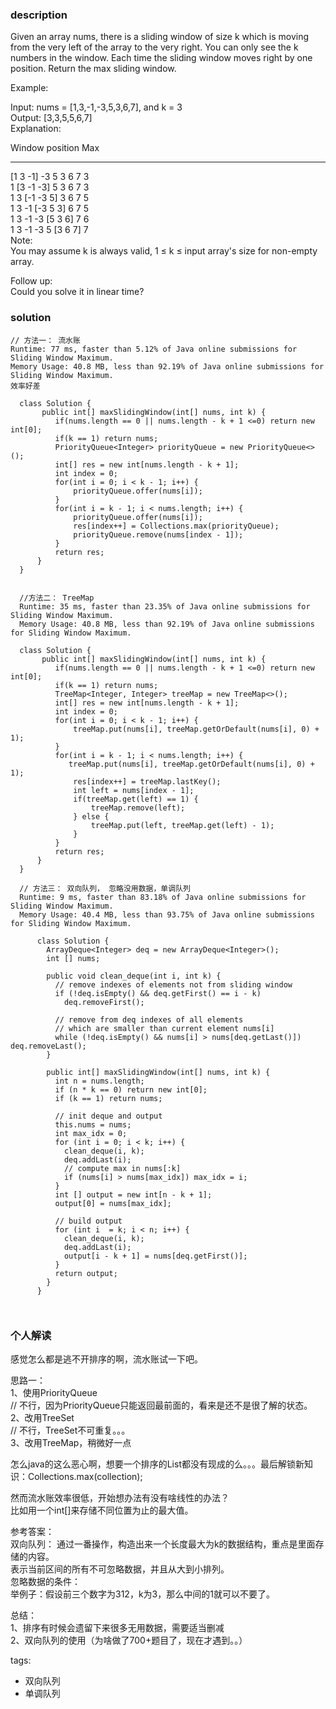 ### description      
  Given an array nums, there is a sliding window of size k which is moving from the very left of the array to the very right. You can only see the k numbers in the window. Each time the sliding window moves right by one position. Return the max sliding window.    
      
  Example:    
      
  Input: nums = [1,3,-1,-3,5,3,6,7], and k = 3    
  Output: [3,3,5,5,6,7]     
  Explanation:     
      
  Window position                Max    
  ---------------               -----    
  [1  3  -1] -3  5  3  6  7       3    
   1 [3  -1  -3] 5  3  6  7       3    
   1  3 [-1  -3  5] 3  6  7       5    
   1  3  -1 [-3  5  3] 6  7       5    
   1  3  -1  -3 [5  3  6] 7       6    
   1  3  -1  -3  5 [3  6  7]      7    
  Note:    
  You may assume k is always valid, 1 ≤ k ≤ input array's size for non-empty array.    
      
  Follow up:    
  Could you solve it in linear time?    
      
### solution      
```      
// 方法一： 流水账    
Runtime: 77 ms, faster than 5.12% of Java online submissions for Sliding Window Maximum.    
Memory Usage: 40.8 MB, less than 92.19% of Java online submissions for Sliding Window Maximum.    
效率好差    
    
  class Solution {    
       public int[] maxSlidingWindow(int[] nums, int k) {    
          if(nums.length == 0 || nums.length - k + 1 <=0) return new int[0];    
          if(k == 1) return nums;    
          PriorityQueue<Integer> priorityQueue = new PriorityQueue<>();    
          int[] res = new int[nums.length - k + 1];    
          int index = 0;    
          for(int i = 0; i < k - 1; i++) {    
              priorityQueue.offer(nums[i]);    
          }    
          for(int i = k - 1; i < nums.length; i++) {    
              priorityQueue.offer(nums[i]);    
              res[index++] = Collections.max(priorityQueue);    
              priorityQueue.remove(nums[index - 1]);    
          }    
          return res;    
      }    
  }    
      
      
  //方法二： TreeMap    
  Runtime: 35 ms, faster than 23.35% of Java online submissions for Sliding Window Maximum.    
  Memory Usage: 40.8 MB, less than 92.19% of Java online submissions for Sliding Window Maximum.    
      
  class Solution {    
       public int[] maxSlidingWindow(int[] nums, int k) {    
          if(nums.length == 0 || nums.length - k + 1 <=0) return new int[0];    
          if(k == 1) return nums;    
          TreeMap<Integer, Integer> treeMap = new TreeMap<>();    
          int[] res = new int[nums.length - k + 1];    
          int index = 0;    
          for(int i = 0; i < k - 1; i++) {    
              treeMap.put(nums[i], treeMap.getOrDefault(nums[i], 0) + 1);    
          }    
          for(int i = k - 1; i < nums.length; i++) {    
             treeMap.put(nums[i], treeMap.getOrDefault(nums[i], 0) + 1);    
              res[index++] = treeMap.lastKey();    
              int left = nums[index - 1];    
              if(treeMap.get(left) == 1) {    
                  treeMap.remove(left);    
              } else {    
                  treeMap.put(left, treeMap.get(left) - 1);    
              }    
          }    
          return res;    
      }    
  }    
    
  // 方法三： 双向队列， 忽略没用数据，单调队列  
  Runtime: 9 ms, faster than 83.18% of Java online submissions for Sliding Window Maximum.  
  Memory Usage: 40.4 MB, less than 93.75% of Java online submissions for Sliding Window Maximum.  
    
      class Solution {  
        ArrayDeque<Integer> deq = new ArrayDeque<Integer>();  
        int [] nums;  
    
        public void clean_deque(int i, int k) {  
          // remove indexes of elements not from sliding window  
          if (!deq.isEmpty() && deq.getFirst() == i - k)  
            deq.removeFirst();  
    
          // remove from deq indexes of all elements   
          // which are smaller than current element nums[i]  
          while (!deq.isEmpty() && nums[i] > nums[deq.getLast()]) deq.removeLast();  
        }  
    
        public int[] maxSlidingWindow(int[] nums, int k) {  
          int n = nums.length;  
          if (n * k == 0) return new int[0];  
          if (k == 1) return nums;  
    
          // init deque and output  
          this.nums = nums;  
          int max_idx = 0;  
          for (int i = 0; i < k; i++) {  
            clean_deque(i, k);  
            deq.addLast(i);  
            // compute max in nums[:k]  
            if (nums[i] > nums[max_idx]) max_idx = i;  
          }  
          int [] output = new int[n - k + 1];  
          output[0] = nums[max_idx];  
    
          // build output  
          for (int i  = k; i < n; i++) {  
            clean_deque(i, k);  
            deq.addLast(i);  
            output[i - k + 1] = nums[deq.getFirst()];  
          }  
          return output;  
        }  
      }  
  
    
```      
      
### 个人解读      
  感觉怎么都是逃不开排序的啊，流水账试一下吧。    
      
  思路一：    
  1、使用PriorityQueue    
  // 不行，因为PriorityQueue只能返回最前面的，看来是还不是很了解的状态。    
  2、改用TreeSet    
  // 不行，TreeSet不可重复。。。    
  3、改用TreeMap，稍微好一点    
      
  怎么java的这么恶心啊，想要一个排序的List都没有现成的么。。。最后解锁新知识：Collections.max(collection);    
      
  然而流水账效率很低，开始想办法有没有啥线性的办法？    
  比如用一个int[]来存储不同位置为止的最大值。    
      
  参考答案：    
  双向队列： 通过一番操作，构造出来一个长度最大为k的数据结构，重点是里面存储的内容。    
  表示当前区间的所有不可忽略数据，并且从大到小排列。    
  忽略数据的条件：    
  举例子：假设前三个数字为312，k为3，那么中间的1就可以不要了。    
      
  总结：    
  1、排序有时候会遗留下来很多无用数据，需要适当删减    
  2、双向队列的使用（为啥做了700+题目了，现在才遇到。。）    
      
tags:      
  -  双向队列    
  -  单调队列    
